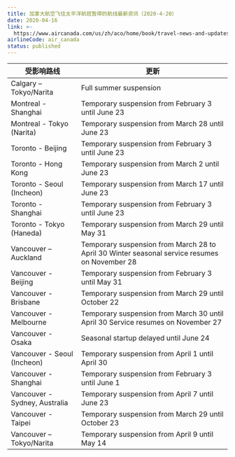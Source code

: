 ```yaml
---
title: 加拿大航空飞往太平洋航班暂停的航线最新资讯（2020-4-20）
date: 2020-04-16
link: >-
  https://www.aircanada.com/us/zh/aco/home/book/travel-news-and-updates/2020/china-travel.html#/pacific-3
airlineCode: air_canada
status: published
---
```

受影响路线 | 更新  
---|---  
Calgary – Tokyo/Narita | Full summer suspension  
Montreal - Shanghai | Temporary suspension from February 3 until June 23  
Montreal - Tokyo (Narita) | Temporary suspension from March 28 until June 23  
Toronto - Beijing | Temporary suspension from February 3 until June 23  
Toronto - Hong Kong | Temporary suspension from March 2 until June 23  
Toronto - Seoul (Incheon) | Temporary suspension from March 17 until June 23  
Toronto - Shanghai | Temporary suspension from February 3 until June 23  
Toronto - Tokyo (Haneda) | Temporary suspension from March 29 until May 31  
Vancouver – Auckland | Temporary suspension from March 28 to April 30 Winter seasonal service resumes on November 28  
Vancouver - Beijing | Temporary suspension from February 3 until May 31  
Vancouver - Brisbane | Temporary suspension from March 29 until October 22  
Vancouver - Melbourne | Temporary suspension from March 30 until April 30 Service resumes on November 27  
Vancouver - Osaka | Seasonal startup delayed until June 24  
Vancouver - Seoul (Incheon) | Temporary suspension from April 1 until April 30  
Vancouver - Shanghai | Temporary suspension from February 3 until June 1  
Vancouver - Sydney, Australia | Temporary suspension from April 7 until June 23  
Vancouver - Taipei | Temporary suspension from March 29 until October 23  
Vancouver – Tokyo/Narita | Temporary suspension from April 9 until May 14
